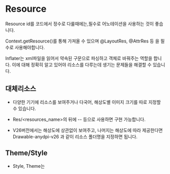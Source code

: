 # Resource

Resource id를 코드에서 정수로 다룰때에는,필수로 어노테이션을 사용하는 것이 좋습니다.

Context.getResource()를 통해 가져올 수 있으며 @LayoutRes, @AttrRes 등 을 필수로 사용해야합니다.

Inflater는 xml파일을 읽어서 약속된 구문으로 파싱하고 객체로 바꿔주는 역할을 합니다. 이에 대해 정확히 알고 있어야 리소스를 다루는데 생기는 문제들을 해결할 수 있습니다.

## 대체리소스

-	다양한 기기에 리소스를 보여주거나 다국어, 해상도별 이미지 크기를 따로 지정할 수 있습니다.
-	Res/<resources_name>의 뒤에 -<qualifier1>-<qualifier2> 등으로 사용하면 구현 가능합니다.

-	V26버전에서는 해상도에 상관없이 보여주고, 나머지는 해상도에 따라 제공한다면
Drawable-anydpi-v26 과 같이 리소스 폴더명을 지정하면 됩니다.


## Theme/Style

-	Style, Theme는 <style>태그를 사용하고 타입이 존재하지않습니다.

-	스타일, 테마는 구분없이 넣을 수 있고 컴파일도 정상적으로 되기때문에 혼동하기 쉽지만 구분해서 개념을 알 고 있어야합니다.

-	스타일은 단일 뷰 모양을 지정하는 속성입니다.

-	스타일은 하나의 특정 뷰 또는 뷰그룹에만 적용됩니다.

-	테마는 앱 전체, Activity, View계층에 적용되는 스타일입니다.

-	Status bar와 background같은 non-view에도 사용이 가능합니다.

-	스타일과 달리 하위뷰계층에 모두 적용됩니다.

-	액티비티에 적용하면 액티비티 내의 하위 계층에 모두 적용됩니다.

-	- 즉, Context에 따라 동작하며 Application Context로 사용하면 테마가 동작하지 않을 수 있기 때문에 가장 가까운 Context로 적용하는것이 좋습니다.

-	또한 테마는 중첩 적용이 가능하여 오버레이와 같은 형태로 사용할 수 있습니다.

-	?attr을 통해 사용할 수 있습니다.



# Resources 

Resouce를 가져오는 방법은 context.resources.getString(R.string.hello)
                         context.resources.getDrawable(R.drawable.world, theme)
                         context.resources.getColor(R.color.black, theme)와 같은 형태입니다.

대체리소스파일을 생성하는 법은 new resourcefile에서 생성할 수 있습니다. 되도록이면 IDE기능을 활용하는것이 좋습니다.

## Style, Theme만들어보기

우선 리소스에서, android:theme = "@style/xxx", style="@style/xxx"와 같은 형태입니다.

스타일은 단일 뷰에 속성을 지정하므로 아래와 같이 지정할 수 있습니다.


![image](https://user-images.githubusercontent.com/58676668/148951359-3a21b646-d311-4425-b38c-0ac2bf80a0b5.png)

레이아웃에서 Refactor를 활용하면 쉽게 따로 스타일로 분류할 수 있습니다.

![image](https://user-images.githubusercontent.com/58676668/148951776-4fde27d2-c54c-41dc-8bfc-7f3d9ae7fce6.png)

내부의 키는 뷰의 속성들을 지정할 수 있으며 값은 뷰와 마찬가지로 지정할 수 있습니다.

![image](https://user-images.githubusercontent.com/58676668/148951956-a77d0388-e446-45f3-9893-0dde909a2ed2.png)

style은 하위 뷰그룹에 적용되지 않습니다.

테마의 경우에는 백그라운드나 상태바와 같은 뷰가 아닌 것에도 적용이 가능합니다.

각 키값은 뷰의 값이 아니라 테마 attributes인 attrs.xml에 존재합니다.

테마는 ?attr을 이용하여 전역적으로 사용할 수 있습니다. 정의되어있다면 어디서든 사용 가능합니다.

## Color

공통된 컬러를 처리할 때 많이 사용합니다.

단, 테마내에 적용된 속성을 ?attr로 가져오는것은 불가능합니다.

![image](https://user-images.githubusercontent.com/58676668/148952876-923ac264-f4e0-4005-9c2d-66a65a073fa6.png)

단, 아래와 같이 attr을 사용하는 것은 불가능합니다.
![image](https://user-images.githubusercontent.com/58676668/148953063-f63e160e-97b0-4fbc-a123-aa2f66f70bc7.png)

## ColorStateList 색의 모음

버튼의 체크여부에 따라 색을 지정하고 싶다면, color디렉토리를 생성하고 colorstatelist를 사용하면 됩니다.

![image](https://user-images.githubusercontent.com/58676668/148953366-44ad2286-1576-425a-87d9-bd6f27e270da.png)

또한 알파값(투명도)를 바꾸려면 새로운 컬러를 정의해야 했지만 android:alpha로 조정이 가능합니다.

### 주의사항

만약 colorstatelist를 레이아웃 리소스에 background에 넣으면, 제대로 인식하지 못하므로 backgroundTint에 넣어야 합니다.



## 문자열 서식 지정

String리소스의 중간의 문자를 변경할 수 있습니다.

예시)
```
<string name = “welcome_messages”>Hello, %1$s! you have %2$d new messages.</string>
var text = getString(R.string.welcome_messages, username, mailCount)
```

### SpannableStringBuilder

코드상에서 TextView의 각 문자와 색, 크기, 스타일을 개별적으로 설정하도록 할 수 있습니다.

SpannableStringBuilder-ktx를 활용하여 쉽게 구현할 수 있습니다. 

RAINBOW라는 텍스트뷰에 각 글자에 무지개 색을 적용하고 글자 크기를 0.2배씩 늘리고 싶다면

```


SpannableStringBuilder(textView.text)
	.color(ContextCompat.getColor(Context, R.color.red){
		scale(1f){
	append(‘R’)
}
}
.color(ContextCompat.getColor(Context, R.color.orange){
		scale(1.2f){
	append(‘A’)
}
}

.color(ContextCompat.getColor(Context, R.color.yellow){
		scale(1.4f){
	append(‘I’)
}
}

.color(ContextCompat.getColor(Context, R.color.greed){
		scale(1.6f){
	append(‘N’)
}
}

.color(ContextCompat.getColor(Context, R.color.blue){
		scale(1.8f){
	append(‘B’))
}
}
.color(ContextCompat.getColor(Context, R.color.indigo){
		scale(2.0f){
	append(‘O’)
}
}
.color(ContextCompat.getColor(Context, R.color.purple){
		scale(2.2f){
	append(‘W’)
}
}
```


# Menu/Dialog/Toast

메뉴 : 화면의 옵션들의 모음을 메뉴라고합니다. 

메뉴에는 크게 옵션메뉴(appbar에 표시), 컨텍스트 메뉴(특정 아이템을 LongClick했을때 표시), 컨텍스처 액션 바, 팝업메뉴가 있습니다.

### 옵션메뉴

옵션메뉴를 추가할 때는 크게 4가지 과정으로 진행됩니다.
-	Menu xml 리소스 파일 생성 및 아이템 정의
-	액티비티의 onCreateOptionsMenu에서 menu아이템 inflate
-	Onoptionitemselected에서 menu선택을 핸들링합니다.
-	메뉴가 선택되었을 때 액션을 정의합니다.

아래는 메뉴리소스파일의 예시입니다.

```
<?xml version="1.0" encoding="utf-8"?>
<menu xmlns:android="http://schemas.android.com/apk/res/android"
    xmlns:app="http://schemas.android.com/apk/res-auto">
    <item
        android:id="@+id/action_settings"
        android:orderInCategory="1"
        android:title="Settings"
        app:showAsAction="never"
        />
</menu>

```
주요 속성은 크게 두가지가 있습니다.

-	android:orderInCategory : 앱바 내 아이템의 우선순위를 정할수있습니다. ex) 1, 2, 3
-	app:showAsAction
-	always : 앱 바에 항상 표시
-	ifRoom : 공간이 있으면 표시
-	never : overflow메뉴에 노출
-	withText : 텍스트와 함께 아이콘 노출


# Executor

Executor는 저수준 API인 Thread와 달리 Thread Pool을 형성하여 쓰레드를 관리할 수 있도록 도와주는 고수준 API입니다.

Executor인터페이스는 매우 간단하게 구성되어 있습니다.

```
public interface Executor{
void execute(Runnable command)
}
```

ThreadPool을 통한 이점은 스레드에 작업을 분배하는 것을 도와주며 생성되는 스레드의 개수를 통제할 수 있습니다. 또한 이미 생성된 스레드를 재사용할 수 있으므로 매번 스레드를 생성하는 것을 방지할 수 있습니다.

쓰레드풀에 대한 생명주기를 관리하는 기능이 추가된 Executor인 ExecutorService를 사용하는 것을 권장합니다.

